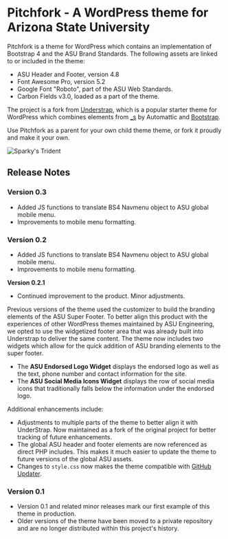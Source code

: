 # Pitchfork - A WordPress theme for Arizona State University

Pitchfork is a theme for WordPress which contains an implementation of Bootstrap 4 and the ASU Brand Standards. The following assets are linked to or included in the theme:

- ASU Header and Footer, version 4.8
- Font Awesome Pro, version 5.2
- Google Font "Roboto", part of the ASU Web Standards.
- Carbon Fields v3.0, loaded as a part of the theme.

The project is a fork from [Understrap](https://understrap.com), which is a popular starter theme for WordPress which combines elements from [_s](https://underscores.me/) by Automattic and [Bootstrap](https://getbootstrap.com/).

Use Pitchfork as a parent for your own child theme theme, or fork it proudly and make it your own. 

![Sparky's Trident](https://brandguide.asu.edu/sites/default/files/styles/panopoly_image_original/public/asu_brandhq_images_master_pitchfork_0.png?itok=CdnAzLZW)

## Release Notes

### Version 0.3 ###

- Added JS functions to translate BS4 Navmenu object to ASU global mobile menu.
- Improvements to mobile menu formatting.

### Version 0.2 ###

- Added JS functions to translate BS4 Navmenu object to ASU global mobile menu.
- Improvements to mobile menu formatting.

**Version 0.2.1**

- Continued improvement to the product. Minor adjustments.

Previous versions of the theme used the customizer to build the branding elements of the ASU Super Footer. To better align this product with the experiences of other WordPress themes maintained by ASU Engineering, we opted to use the widgetized footer area that was already built into Understrap to deliver the same content. The theme now includes two widgets which allow for the quick addition of ASU branding elements to the super footer.

- The **ASU Endorsed Logo Widget** displays the endorsed logo as well as the text, phone number and contact information for the site.
- The **ASU Social Media Icons Widget** displays the row of social media icons that traditionally falls below the information under the endorsed logo.

Additional enhancements include:

- Adjustments to multiple parts of the theme to better align it with UnderStrap. Now maintained as a fork of the original project for better tracking of future enhancements.
- The global ASU header and footer elements are now referenced as direct PHP includes. This makes it much easier to update the theme to future versions of the global ASU assets.
- Changes to `style.css` now makes the theme compatible with [GitHub Updater](https://github.com/afragen/github-updater).

### Version 0.1

- Version 0.1 and related minor releases mark our first example of this theme in production.
- Older versions of the theme have been moved to a private repository and are no longer distributed within this project's history.

